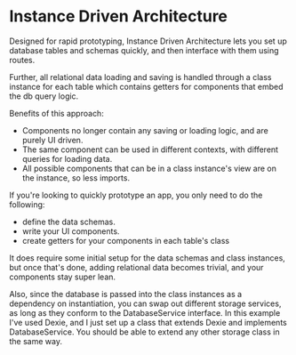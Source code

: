 # Instance Driven Architecture

Designed for rapid prototyping, Instance Driven Architecture lets you set up database tables and schemas quickly, and then interface with them using routes.

Further, all relational data loading and saving is handled through a class instance for each table which contains getters for components that embed the db query logic.

Benefits of this approach:
   - Components no longer contain any saving or loading logic, and are purely UI driven.
   - The same component can be used in different contexts, with different queries for loading data.
   - All possible components that can be in a class instance's view are on the instance, so less imports.

If you're looking to quickly prototype an app, you only need to do the following:
   - define the data schemas.
   - write your UI components.
   - create getters for your components in each table's class

It does require some initial setup for the data schemas and class instances, but once that's done, adding relational data becomes trivial, and your components stay super lean.

Also, since the database is passed into the class instances as a dependency on instantiation, you can swap out different storage services, as long as they conform to the DatabaseService interface. In this example I've used Dexie, and I just set up a class that extends Dexie and implements DatabaseService. You should be able to extend any other storage class in the same way.
